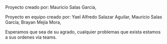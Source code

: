 Proyecto creado por: Mauricio Salas García, 

Proyecto en equipo creado por:
Yael Alfredo Salazar Aguilar,
Mauricio Salas García,
Brayan Mejía Mora, 

Esperamos que sea de su agrado, cualquier problemas que exista estamos a sus ordenes vía teams.
